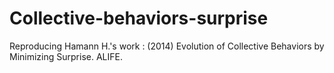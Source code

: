 # Collective-behaviors-surprise
Reproducing Hamann H.'s work : (2014) Evolution of Collective Behaviors by Minimizing Surprise. ALIFE.
